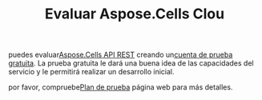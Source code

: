 ﻿---
title: Evaluar Aspose.Cells Clou
second_title: Aspose.Cells Cloud Documen
type: docs
url: /es/evaluate-aspose-cells/
description: Aspose.Cells La nube admite Excel para crear, convertir, fusionar, dividir, proteger, operar objetos internos, etc.
weight: 60
kwords: Excel, Office Nube, REST API, Hoja de cálculo, PDF, CSV, Json, Markdwon, Evaluar Aspose.Cells Nube
---
 puedes evaluar[Aspose.Cells API REST](http://apireference.aspose.cloud/cells/) creando un[cuenta de prueba gratuita](https://dashboard.aspose.cloud). La prueba gratuita le dará una buena idea de las capacidades del servicio y le permitirá realizar un desarrollo inicial.

 por favor, compruebe[Plan de prueba](https://purchase.aspose.cloud/trial) página web para más detalles.



